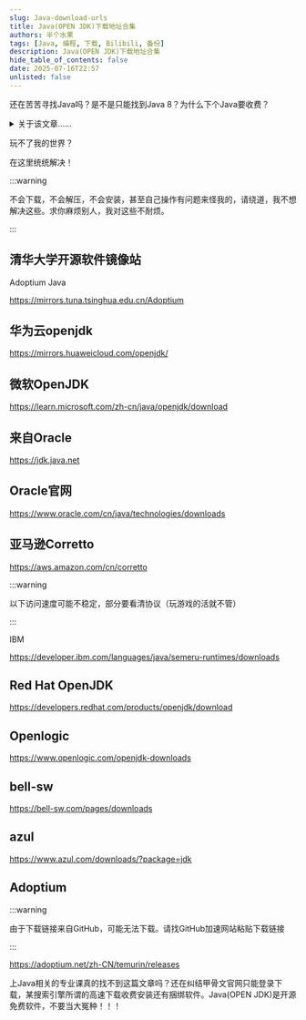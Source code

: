 ```yaml
---
slug: Java-download-urls
title: Java(OPEN JDK)下载地址合集
authors: 半个水果
tags: [Java, 编程, 下载, Bilibili, 备份]
description: Java(OPEN JDK)下载地址合集
hide_table_of_contents: false
date: 2025-07-16T22:57
unlisted: false
---
```


还在苦苦寻找Java吗？是不是只能找到Java 8？为什么下个Java要收费？

<!-- truncate -->

<details>
<summary>关于该文章......</summary>

该文章为我在Bilibili上的备份，[原文](https://www.bilibili.com/opus/998220914382340097)

预防哪天平台抽筋被删除。

</details>

玩不了我的世界？

在这里统统解决！

:::warning

不会下载，不会解压，不会安装，甚至自己操作有问题来怪我的，请绕道，我不想解决这些。求你麻烦别人，我对这些不耐烦。

:::

## 清华大学开源软件镜像站

Adoptium Java

https://mirrors.tuna.tsinghua.edu.cn/Adoptium

## 华为云openjdk

https://mirrors.huaweicloud.com/openjdk/

## 微软OpenJDK

https://learn.microsoft.com/zh-cn/java/openjdk/download

## 来自Oracle

https://jdk.java.net

## Oracle官网

https://www.oracle.com/cn/java/technologies/downloads

## 亚马逊Corretto

https://aws.amazon.com/cn/corretto

:::warning

以下访问速度可能不稳定，部分要看清协议（玩游戏的活就不管）

:::

IBM

https://developer.ibm.com/languages/java/semeru-runtimes/downloads

## Red Hat OpenJDK

https://developers.redhat.com/products/openjdk/download

## Openlogic

https://www.openlogic.com/openjdk-downloads

## bell-sw

https://bell-sw.com/pages/downloads

## azul

https://www.azul.com/downloads/?package=jdk

## Adoptium

:::warning

由于下载链接来自GitHub，可能无法下载。请找GitHub加速网站粘贴下载链接

:::

https://adoptium.net/zh-CN/temurin/releases

上Java相关的专业课真的找不到这篇文章吗？还在纠结甲骨文官网只能登录下载，某搜索引擎所谓的高速下载收费安装还有捆绑软件。Java(OPEN JDK)是开源免费软件，不要当大冤种！！！

